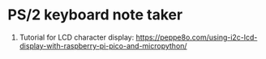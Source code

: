 # PS/2 keyboard note taker

1. Tutorial for LCD character display: https://peppe8o.com/using-i2c-lcd-display-with-raspberry-pi-pico-and-micropython/
